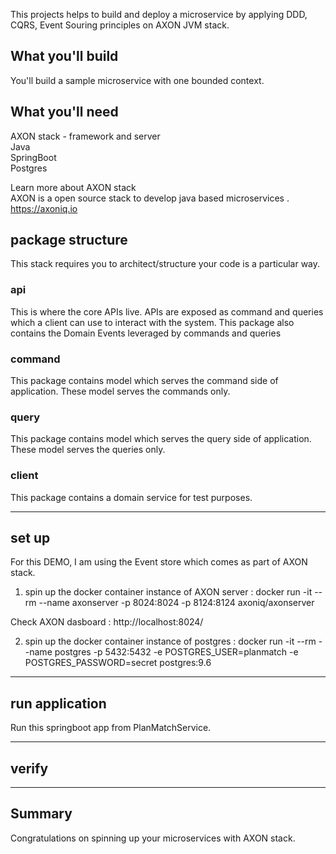 This projects helps to build and deploy a microservice by applying 
DDD, CQRS, Event Souring principles on AXON JVM stack.

 
<h2>What you'll build</h2>
You'll build a sample microservice with one bounded context.

<h2> What you'll need </h2>
AXON stack - framework and server <br/> 
Java <br/>
SpringBoot <br/> 
Postgres <br/>

Learn more about AXON stack<br/>
AXON is a open source stack to develop java based microservices . https://axoniq.io


<h2>package structure</h2>
This stack requires you to architect/structure your code is a particular way.


<h3>api</h3>
This is where the core APIs live. 
APIs are exposed as command and queries which a client can use to interact 
with the system. 
This package also contains the Domain Events leveraged by commands and queries 
   

<h3>command</h3>
This package contains model which serves the command side of application. 
These model serves the commands only.  


<h3>query</h3>
This package contains model which serves the query side of application. 
These model serves the queries only.  

<h3>client</h3>
This package contains a domain service for test purposes.

----
set up
----
For this DEMO, I am using the Event store which comes as part of AXON stack.

1. spin up the docker container instance of AXON server : 
docker run -it --rm --name axonserver -p 8024:8024 -p 8124:8124 axoniq/axonserver

Check AXON dasboard : http://localhost:8024/

2. spin up the docker container instance of postgres :
docker run -it --rm --name postgres  -p 5432:5432 -e POSTGRES_USER=planmatch -e POSTGRES_PASSWORD=secret postgres:9.6

----
run application
----
Run this springboot app from PlanMatchService.

----
verify
----

----
Summary
----
Congratulations on spinning up your microservices with AXON stack. 
